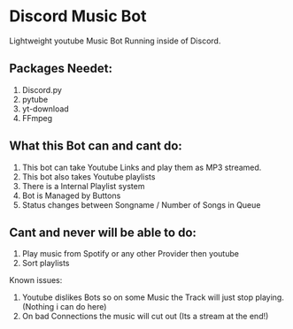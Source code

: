 # Discord Music Bot
Lightweight youtube Music Bot Running inside of Discord.

## Packages Needet:
1. Discord.py
2. pytube
3. yt-download
4. FFmpeg

## What this Bot can and cant do:
1. This bot can take Youtube Links and play them as MP3 streamed.
2. This bot also takes Youtube playlists
3. There is a Internal Playlist system
4. Bot is Managed by Buttons
5. Status changes between Songname / Number of Songs in Queue

## Cant and never will be able to do:
1. Play music from Spotify or any other Provider then youtube
2. Sort playlists


Known issues:
1. Youtube dislikes Bots so on some Music the Track will just stop playing. (Nothing i can do here)
2. On bad Connections the music will cut out (Its a stream at the end!)

